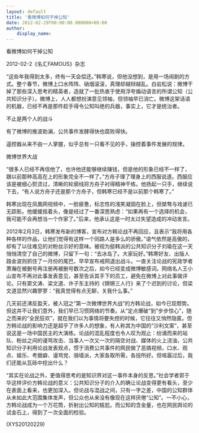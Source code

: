 ```yaml
---
layout: default
title: '看微博如何干掉公知'
date: 2012-02-29T00:00:00.000000+08:00
author:
    display_name: 
---
```


看微博如何干掉公知

2012-02-2《名汇FAMOUS》杂志

“这些年我得到太多，终有一天会偿还。”韩寒说，但他没想到，是用一场闹剧的方式。整个春节，微博上口水阵阵、硝烟滚滚，真理却越辩越乱。白岩松说：微博干掉了那些深入思考的精英者，造就了一批热衷于使用浮夸煽动语言的所谓公知（公共知识分子）。微博上，人人都想扮演意见领袖，但领袖早已消亡。微博这架话语的机器，已经不再是那件趁手得令公知叫绝的兵器，事实上，它才是统治者。

不止是两个人的战斗

有了微博的推波助澜，公共事件发酵得快也腐败得快。

遥控器从来不由一人掌握，似乎总有一只看不见的手，操控着事件发展的规律。

微博世界大战

“很多人已经不再信他了，也许他还能够继续赚钱，但是他的形象已经不一样了，跟以前那种高高在上的形象完全不一样了。”方舟子理了理身上的西服说道。西服应该是被细心熨烫过，清晰的轮廓线将方舟子衬得精神干练。他扬起一只手，继续说下去，“有人说方舟子还是那个方舟子，但韩寒已经不是以前那个韩寒了。”

韩寒出现在凤凰网视频中，一脸疲惫，标志性的浅笑凝固在脸上，但桀骜与戏谑已无踪影。他缓缓摇着头，像是经过了一番深思熟虑：“如果再有一个选择的机会，我可能不会再想当一个作家了。”后来，他承认这是一时太过失望造成的冲动发言。

2012年2月3日，韩寒发布新的博客，宣布对方韩论战不再回应，且表示“我将用各种各样的作品，让他们觉得有这样一个同路人是多么的骄傲。”语气依然是高傲的，却有了以往难见的对粉丝示好的意味。被视为挺韩派的公共知识分子刘瑜在这一天悄悄清空了自己的微博，只留下一句：“去冰岛了。大家玩好。”韩寒好友、出版人路金波则抓住了一月份的尾巴，早早宣布戒网退出战斗。一直关注论战的宪政学者萧瀚在被删号再注册再被删号数次之后，如今已经变成微博敏感词。网络名人王小山宣布不再对此事发表意见，甚至告诉其手下的员工，避免在微博上对此事做评论。只有窦文涛、梁文道、许子东主持的《锵锵三人行》来了个迟到的讨论，但梁文道显然兴趣寥寥：“我真觉得有点无聊，关我什么事。”

几天前还沸反盈天，被人冠之“第一次微博世界大战”的方韩论战，如今已现颓势。但这并不让我们意外，我们早已习惯网络的节奏。从“定点爆破”到“步步惊心”，随之而来的“全民狂欢”，就在我们以为事情将要失控的时候，它往往又悄然隐匿。但方韩论战的影响力还是超乎了许多人的想象，有人称其为中国的“沙利文案”，甚至说这是一场中国民主的大演练。论战的混乱程度也令人叹为观止：纷涌而来的站队、粉丝之间的谩骂攻击、当事人一次又一次的隔空对战、媒体的火上浇油，公共知识分子利用论战发表观点，惯于消费公共事件的网民做了恶搞视频，口水、观点、娱乐、考据癖、谩骂党、骑墙派，大家各取所需，各投所好。但喧嚣过后，我们还能从瓦砾中挖出什么？

“其实在论战之外，更值得思考的是知识界对这一事件本身的反思。”社会学者郭于华这样评价方韩论战的意义：公共知识分子的介入的确让论战变得更有看头，至少在表面上看来，也更加深入。但论战与混战之间，只有一字之差，中国的公知群体从未如此大范围集体发声，但公众也从来没有像现在这样厌倦“公知”。一不小心，方韩论战成为一个万花筒，折射出公知的尴尬。而公知的含金量，也在网民舆论的试金石上，得到了一次全面的检验。

(XYS20120229)

